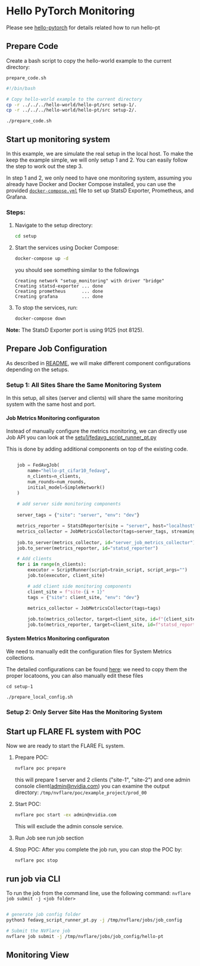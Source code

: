 # Hello PyTorch Monitoring

Please see [hello-pytorch](../../../../hello-world/hello-pt/README.md) for details related how to run hello-pt

## Prepare Code

Create a bash script to copy the hello-world example to the current directory:

```prepare_code.sh```

```bash
#!/bin/bash

# Copy hello-world example to the current directory
cp -r ../../../hello-world/hello-pt/src setup-1/.
cp -r ../../../hello-world/hello-pt/src setup-2/.

```

```
./prepare_code.sh

```
## Start up monitoring system

In this example, we are simulate the real setup in the local host. To make the keep the example simple, we will only setup 1 and 2. You can easily follow the step to work out the step 3. 

In step 1 and 2, we only need to have one monitoring system, assuming you already have Docker and Docker Compose installed, you can use the provided [`docker-compose.yml`](../setup/docker-compose.yml) file to set up StatsD Exporter, Prometheus, and Grafana.

### Steps:

1. Navigate to the setup directory:
    ```bash
    cd setup
    ```

2. Start the services using Docker Compose:
    ```bash
    docker-compose up -d
    ```
    you should see something similar to the followings

    ```
    Creating network "setup_monitoring" with driver "bridge"
    Creating statsd-exporter ... done
    Creating prometheus      ... done
    Creating grafana         ... done

    ```

3. To stop the services, run:
    ```bash
    docker-compose down
    ```

**Note:** The StatsD Exporter port is using 9125 (not 8125).


## Prepare Job Configuration

As described in [README](../README.md), we will make different component configurations depending on the setups. 



### Setup 1: All Sites Share the Same Monitoring System

In this setup, all sites (server and clients) will share the same monitoring system with the same host and port.


#### Job Metrics Monitoring configuraton

Instead of manually configure the metrics monitoring, we can directly use Job API 
you can look at the [setu1/fedavg_script_runner_pt.py](./setup-1/fedavg_script_runner_pt.py)

This is done by adding additional components on top of the existing code. 

```python

    job = FedAvgJob(
        name="hello-pt_cifar10_fedavg",
        n_clients=n_clients,
        num_rounds=num_rounds,
        initial_model=SimpleNetwork()
    )
    
    # add server side monitoring components
    
    server_tags = {"site": "server", "env": "dev"}

    metrics_reporter = StatsDReporter(site = "server", host="localhost", port=9125)
    metrics_collector = JobMetricsCollector(tags=server_tags, streaming_to_server=False)
    
    job.to_server(metrics_collector, id="server_job_metrics_collector")
    job.to_server(metrics_reporter, id="statsd_reporter")

    # Add clients
    for i in range(n_clients):
        executor = ScriptRunner(script=train_script, script_args="")
        job.to(executor, client_site)

        # add client side monitoring components
        client_site = f"site-{i + 1}"
        tags = {"site": client_site, "env": "dev"}

        metrics_collector = JobMetricsCollector(tags=tags)
        
        job.to(metrics_collector, target=client_site, id=f"{client_site}_job_metrics_collector")
        job.to(metrics_reporter, target=client_site, id=f"statsd_reporter")

```

#### System Metrics Monitoring configuraton

We need to manually edit the configuration files for System Metrics collections.

The detailed configurations can be found [here](./setup-1/local_config/): we need to copy them the proper locatoons, you can also manually edit these files


```
cd setup-1

./prepare_local_config.sh

```


### Setup 2: Only Server Site Has the Monitoring System

<TODO>



## Start up FLARE FL system with POC

Now we are ready to start the FLARE FL system. 

1. Prepare POC:

    ```bash
    nvflare poc prepare
    ```

    this will prepare 1 server and 2 clients ("site-1", "site-2") and one admin console client(admin@nvidia.com)
    you can examine the output directory: ```/tmp/nvflare/poc/example_project/prod_00```


2. Start POC:
    ```bash
    nvflare poc start -ex admin@nvidia.com
    ```
    This will exclude the admin console service.

3. Run Job 
    see run job section
    
4. Stop POC:
    After you complete the job run, you can stop the POC by:

    ```bash
    nvflare poc stop
    ```

## run job via CLI 

To run the job from the command line, use the following command: ```nvflare job submit -j <job folder>```

```bash

# generate job config folder
python3 fedavg_script_runner_pt.py -j /tmp/nvflare/jobs/job_config

# Submit the NVFlare job
nvflare job submit -j /tmp/nvflare/jobs/job_config/hello-pt


```

## Monitoring View

<TODO>